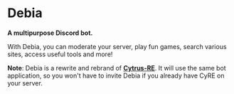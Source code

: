 # Debia
**A multipurpose Discord bot.**

With Debia, you can moderate your server, play fun games, search various sites, access useful tools and more!

**Note**: Debia is a rewrite and rebrand of [**Cytrus-RE**](https://github.com/cytrus-re/cytrus-re). It will use the same bot application, so you won't have to invite Debia if you already have CyRE on your server.
